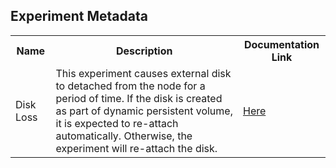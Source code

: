 ## Experiment Metadata

<table>
<tr>
<th> Name </th>
<th> Description </th>
<th> Documentation Link </th>
</tr>
<tr>
 <td> Disk Loss </td>
 <td> This experiment causes external disk to detached from the node for a period of time. If the disk is created as part of dynamic persistent volume, it is expected to re-attach automatically. Otherwise, the experiment will re-attach the disk.</td>
 <td>  <a href="https://docs.litmuschaos.io/docs/disk-loss/"> Here </a> </td>
 </tr>
 </table>